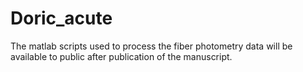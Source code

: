 # Doric_acute
The matlab scripts used to process the fiber photometry data will be available to public after publication of the manuscript.
